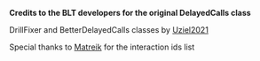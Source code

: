 __Credits to the BLT developers for the original DelayedCalls class__

DrillFixer and BetterDelayedCalls classes by [Uziel2021](https://www.unknowncheats.me/forum/members/1077012.html)

Special thanks to [Matreik](https://www.unknowncheats.me/forum/members/3113726.html) for the interaction ids list
